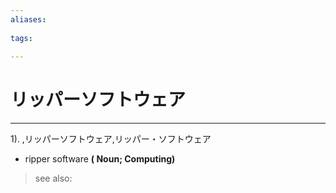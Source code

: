 ```yaml
---
aliases:
    
tags:
    
---
```


# リッパーソフトウェア
---
1).
,リッパーソフトウェア,リッパー・ソフトウェア

- ripper software
**( Noun; Computing)**
> see also: 
            